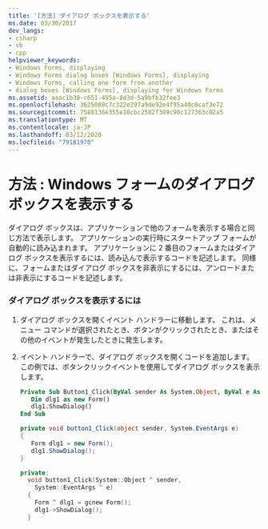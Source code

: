 ```yaml
---
title: '[方法] ダイアログ ボックスを表示する'
ms.date: 03/30/2017
dev_langs:
- csharp
- vb
- cpp
helpviewer_keywords:
- Windows Forms, displaying
- Windows Forms dialog boxes [Windows Forms], displaying
- Windows Forms, calling one form from another
- dialog boxes [Windows Forms], displaying for Windows Forms
ms.assetid: aaac1b38-c651-495a-8d3d-5a9bfb32fee3
ms.openlocfilehash: 3625080c7c322e297a9de92e4f95a40c0caf3e72
ms.sourcegitcommit: 7588136e355e10cbc2582f389c90c127363c02a5
ms.translationtype: MT
ms.contentlocale: ja-JP
ms.lasthandoff: 03/12/2020
ms.locfileid: "79181970"
---
```

# <a name="how-to-display-dialog-boxes-for-windows-forms"></a>方法 : Windows フォームのダイアログ ボックスを表示する
ダイアログ ボックスは、アプリケーションで他のフォームを表示する場合と同じ方法で表示します。 アプリケーションの実行時にスタートアップ フォームが自動的に読み込まれます。 アプリケーションに 2 番目のフォームまたはダイアログ ボックスを表示するには、読み込んで表示するコードを記述します。 同様に、フォームまたはダイアログ ボックスを非表示にするには、アンロードまたは非表示にするコードを記述します。  
  
### <a name="to-display-a-dialog-box"></a>ダイアログ ボックスを表示するには  
  
1. ダイアログ ボックスを開くイベント ハンドラーに移動します。 これは、メニュー コマンドが選択されたとき、ボタンがクリックされたとき、またはその他のイベントが発生したときに発生します。  
  
2. イベント ハンドラーで、ダイアログ ボックスを開くコードを追加します。 この例では、ボタンクリックイベントを使用してダイアログ ボックスを表示します。  
  
    ```vb  
    Private Sub Button1_Click(ByVal sender As System.Object, ByVal e As System.EventArgs) Handles Button1.Click  
       Dim dlg1 as new Form()  
       dlg1.ShowDialog()  
    End Sub  
    ```  
  
    ```csharp  
    private void button1_Click(object sender, System.EventArgs e)
    {  
       Form dlg1 = new Form();  
       dlg1.ShowDialog();  
    }  
    ```  
  
    ```cpp  
    private:
      void button1_Click(System::Object ^ sender,  
        System::EventArgs ^ e)  
      {  
        Form ^ dlg1 = gcnew Form();  
        dlg1->ShowDialog();  
      }  
    ```
